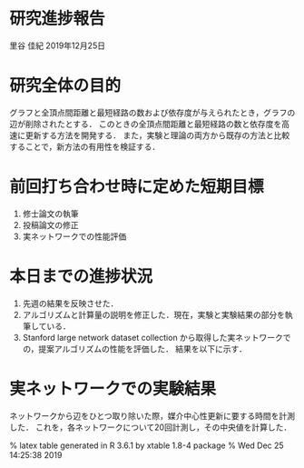 研究進捗報告
================
里谷 佳紀
2019年12月25日







# 研究全体の目的

グラフと全頂点間距離と最短経路の数および依存度が与えられたとき，グラフの辺が削除されたとする．
このときの全頂点間距離と最短経路の数と依存度を高速に更新する方法を開発する．
また，実験と理論の両方から既存の方法と比較することで，新方法の有用性を検証する．

# 前回打ち合わせ時に定めた短期目標

1.  修士論文の執筆
2.  投稿論文の修正
3.  実ネットワークでの性能評価

# 本日までの進捗状況

1.  先週の結果を反映させた．
2.  アルゴリズムと計算量の説明を修正した．現在，実験と実験結果の部分を執筆している．
3.  Stanford large network dataset collection
    から取得した実ネットワークでの，提案アルゴリズムの性能を評価した．
    結果を以下に示す．

# 実ネットワークでの実験結果

ネットワークから辺をひとつ取り除いた際，媒介中心性更新に要する時間を計測した．
これを，各ネットワークについて20回計測し，その中央値を計算した．

% latex table generated in R 3.6.1 by xtable 1.8-4 package % Wed Dec 25
14:25:38 2019
